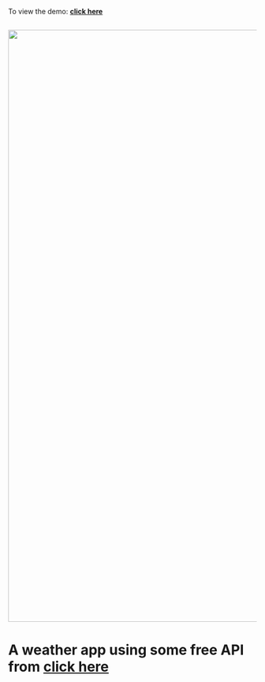 
To view the demo: **[click here](https://iamaltaf786.github.io/Weather-App/)**

<h2 align="center">
  <img src="assets/pro-3.png" alt="Simplefolio" width="1200px" />
  <br>
</h2>


# A weather app using some free API from **[click here](https://openweathermap.org/)**
